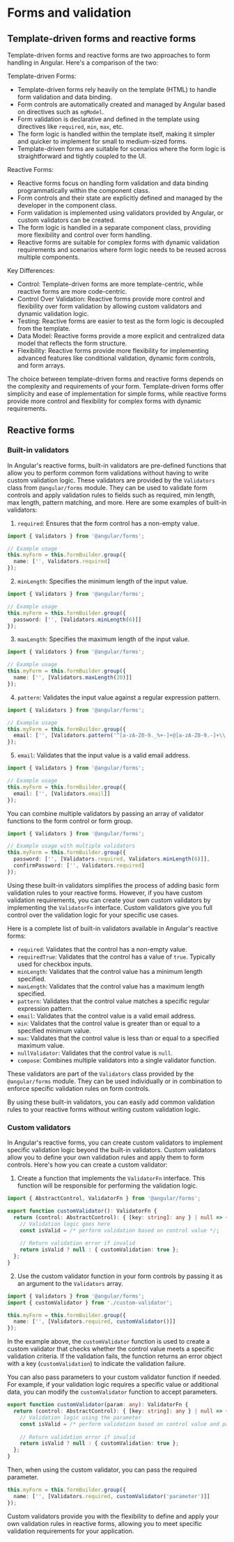 # Forms and validation

## Template-driven forms and reactive forms 

Template-driven forms and reactive forms are two approaches to form handling in Angular. Here's a comparison of the two:

Template-driven Forms:
- Template-driven forms rely heavily on the template (HTML) to handle form validation and data binding.
- Form controls are automatically created and managed by Angular based on directives such as `ngModel`.
- Form validation is declarative and defined in the template using directives like `required`, `min`, `max`, etc.
- The form logic is handled within the template itself, making it simpler and quicker to implement for small to medium-sized forms.
- Template-driven forms are suitable for scenarios where the form logic is straightforward and tightly coupled to the UI.

Reactive Forms:
- Reactive forms focus on handling form validation and data binding programmatically within the component class.
- Form controls and their state are explicitly defined and managed by the developer in the component class.
- Form validation is implemented using validators provided by Angular, or custom validators can be created.
- The form logic is handled in a separate component class, providing more flexibility and control over form handling.
- Reactive forms are suitable for complex forms with dynamic validation requirements and scenarios where form logic needs to be reused across multiple components.

Key Differences:
- Control: Template-driven forms are more template-centric, while reactive forms are more code-centric.
- Control Over Validation: Reactive forms provide more control and flexibility over form validation by allowing custom validators and dynamic validation logic.
- Testing: Reactive forms are easier to test as the form logic is decoupled from the template.
- Data Model: Reactive forms provide a more explicit and centralized data model that reflects the form structure.
- Flexibility: Reactive forms provide more flexibility for implementing advanced features like conditional validation, dynamic form controls, and form arrays.

The choice between template-driven forms and reactive forms depends on the complexity and requirements of your form. Template-driven forms offer simplicity and ease of implementation for simple forms, while reactive forms provide more control and flexibility for complex forms with dynamic requirements.

## Reactive forms

### Built-in validators

In Angular's reactive forms, built-in validators are pre-defined functions that allow you to perform common form validations without having to write custom validation logic. These validators are provided by the `Validators` class from `@angular/forms` module. They can be used to validate form controls and apply validation rules to fields such as required, min length, max length, pattern matching, and more. Here are some examples of built-in validators:

1. `required`: Ensures that the form control has a non-empty value.
```typescript
import { Validators } from '@angular/forms';

// Example usage
this.myForm = this.formBuilder.group({
  name: ['', Validators.required]
});
```

2. `minLength`: Specifies the minimum length of the input value.
```typescript
import { Validators } from '@angular/forms';

// Example usage
this.myForm = this.formBuilder.group({
  password: ['', [Validators.minLength(6)]]
});
```

3. `maxLength`: Specifies the maximum length of the input value.
```typescript
import { Validators } from '@angular/forms';

// Example usage
this.myForm = this.formBuilder.group({
  name: ['', [Validators.maxLength(20)]]
});
```

4. `pattern`: Validates the input value against a regular expression pattern.
```typescript
import { Validators } from '@angular/forms';

// Example usage
this.myForm = this.formBuilder.group({
  email: ['', [Validators.pattern('^[a-zA-Z0-9._%+-]+@[a-zA-Z0-9.-]+\\.[a-zA-Z]{2,4}$')]]
});
```

5. `email`: Validates that the input value is a valid email address.
```typescript
import { Validators } from '@angular/forms';

// Example usage
this.myForm = this.formBuilder.group({
  email: ['', [Validators.email]]
});
```

You can combine multiple validators by passing an array of validator functions to the form control or form group.

```typescript
import { Validators } from '@angular/forms';

// Example usage with multiple validators
this.myForm = this.formBuilder.group({
  password: ['', [Validators.required, Validators.minLength(6)]],
  confirmPassword: ['', Validators.required]
});
```

Using these built-in validators simplifies the process of adding basic form validation rules to your reactive forms. However, if you have custom validation requirements, you can create your own custom validators by implementing the `ValidatorFn` interface. Custom validators give you full control over the validation logic for your specific use cases.

Here is a complete list of built-in validators available in Angular's reactive forms:

- `required`: Validates that the control has a non-empty value.
- `requiredTrue`: Validates that the control has a value of `true`. Typically used for checkbox inputs.
- `minLength`: Validates that the control value has a minimum length specified.
- `maxLength`: Validates that the control value has a maximum length specified.
- `pattern`: Validates that the control value matches a specific regular expression pattern.
- `email`: Validates that the control value is a valid email address.
- `min`: Validates that the control value is greater than or equal to a specified minimum value.
- `max`: Validates that the control value is less than or equal to a specified maximum value.
- `nullValidator`: Validates that the control value is `null`.
- `compose`: Combines multiple validators into a single validator function.

These validators are part of the `Validators` class provided by the `@angular/forms` module. They can be used individually or in combination to enforce specific validation rules on form controls.

By using these built-in validators, you can easily add common validation rules to your reactive forms without writing custom validation logic.


### Custom validators

In Angular's reactive forms, you can create custom validators to implement specific validation logic beyond the built-in validators. Custom validators allow you to define your own validation rules and apply them to form controls. Here's how you can create a custom validator:

1. Create a function that implements the `ValidatorFn` interface. This function will be responsible for performing the validation logic.

```typescript
import { AbstractControl, ValidatorFn } from '@angular/forms';

export function customValidator(): ValidatorFn {
  return (control: AbstractControl): { [key: string]: any } | null => {
    // Validation logic goes here
    const isValid = /* perform validation based on control value */;
    
    // Return validation error if invalid
    return isValid ? null : { customValidation: true };
  };
}
```

2. Use the custom validator function in your form controls by passing it as an argument to the `Validators` array.

```typescript
import { Validators } from '@angular/forms';
import { customValidator } from './custom-validator';

this.myForm = this.formBuilder.group({
  name: ['', [Validators.required, customValidator()]]
});
```

In the example above, the `customValidator` function is used to create a custom validator that checks whether the control value meets a specific validation criteria. If the validation fails, the function returns an error object with a key (`customValidation`) to indicate the validation failure.

You can also pass parameters to your custom validator function if needed. For example, if your validation logic requires a specific value or additional data, you can modify the `customValidator` function to accept parameters.

```typescript
export function customValidator(param: any): ValidatorFn {
  return (control: AbstractControl): { [key: string]: any } | null => {
    // Validation logic using the parameter
    const isValid = /* perform validation based on control value and param */;
    
    // Return validation error if invalid
    return isValid ? null : { customValidation: true };
  };
}
```

Then, when using the custom validator, you can pass the required parameter.

```typescript
this.myForm = this.formBuilder.group({
  name: ['', [Validators.required, customValidator('parameter')]]
});
```

Custom validators provide you with the flexibility to define and apply your own validation rules in reactive forms, allowing you to meet specific validation requirements for your application.
